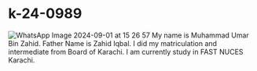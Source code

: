 # k-24-0989

![WhatsApp Image 2024-09-01 at 15 26 57](https://github.com/user-attachments/assets/18f6300e-caf7-46dc-a0ad-245e7030a840)
My name is Muhammad Umar Bin Zahid.
Father Name is Zahid Iqbal.
I did my matriculation and intermediate from Board of Karachi. 
I am currently study in FAST NUCES Karachi.
